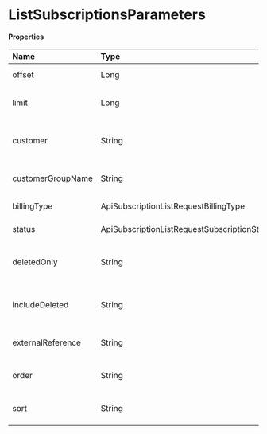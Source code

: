 # ListSubscriptionsParameters

**Properties**

| Name              | Type                                         | Required | Description                                     |
| :---------------- | :------------------------------------------- | :------- | :---------------------------------------------- |
| offset            | Long                                         | ❌       | List starting element                           |
| limit             | Long                                         | ❌       | Number of list elements (max: 100)              |
| customer          | String                                       | ❌       | Filter by Unique Customer Identifier            |
| customerGroupName | String                                       | ❌       | Filter by customer group name                   |
| billingType       | ApiSubscriptionListRequestBillingType        | ❌       | Filter by billing type                          |
| status            | ApiSubscriptionListRequestSubscriptionStatus | ❌       | Filter by status                                |
| deletedOnly       | String                                       | ❌       | Send true to return only removed subscriptions  |
| includeDeleted    | String                                       | ❌       | Send true to also recover removed subscriptions |
| externalReference | String                                       | ❌       | Filter by your system identifier                |
| order             | String                                       | ❌       | Ascending or descending order                   |
| sort              | String                                       | ❌       | Which field will it be sorted by                |

<!-- This file was generated by liblab | https://liblab.com/ -->
